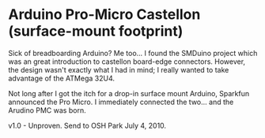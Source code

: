 Arduino Pro-Micro Castellon (surface-mount footprint)
===

Sick of breadboarding Arduino? Me too... I found the SMDuino project which was an great introduction to castellon board-edge connectors. However, the design wasn't exactly what I had in mind; I really wanted to take advantage of the ATMega 32U4.

Not long after I got the itch for a drop-in surface mount Arduino, Sparkfun announced the Pro Micro. I immediately connected the two... and the Arudino PMC was born.

v1.0 - Unproven. Send to OSH Park July 4, 2010.